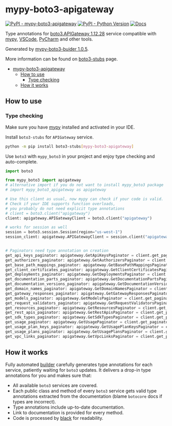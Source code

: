 # mypy-boto3-apigateway

[![PyPI - mypy-boto3-apigateway](https://img.shields.io/pypi/v/mypy-boto3-apigateway.svg?color=blue)](https://pypi.org/project/mypy-boto3-apigateway)
[![PyPI - Python Version](https://img.shields.io/pypi/pyversions/mypy-boto3-apigateway.svg?color=blue)](https://pypi.org/project/mypy-boto3-apigateway)
[![Docs](https://img.shields.io/readthedocs/mypy-boto3-builder.svg?color=blue)](https://mypy-boto3-builder.readthedocs.io/)

Type annotations for
[boto3.APIGateway 1.12.28](https://boto3.amazonaws.com/v1/documentation/api/1.12.28/reference/services/apigateway.html#APIGateway) service
compatible with [mypy](https://github.com/python/mypy), [VSCode](https://code.visualstudio.com/),
[PyCharm](https://www.jetbrains.com/pycharm/) and other tools.

Generated by [mypy-boto3-buider 1.0.5](https://github.com/vemel/mypy_boto3_builder).

More information can be found on [boto3-stubs](https://pypi.org/project/boto3-stubs/) page.

- [mypy-boto3-apigateway](#mypy-boto3-apigateway)
  - [How to use](#how-to-use)
    - [Type checking](#type-checking)
  - [How it works](#how-it-works)

## How to use

### Type checking

Make sure you have [mypy](https://github.com/python/mypy) installed and activated in your IDE.

Install `boto3-stubs` for `APIGateway` service.

```bash
python -m pip install boto3-stubs[mypy-boto3-apigateway]
```

Use `boto3` with `mypy_boto3` in your project and enjoy type checking and auto-complete.

```python
import boto3

from mypy_boto3 import apigateway
# alternative import if you do not want to install mypy_boto3 package
# import mypy_boto3_apigateway as apigateway

# Use this client as usual, now mypy can check if your code is valid.
# Check if your IDE supports function overloads,
# you probably do not need explicit type annotations
# client = boto3.client("apigateway")
client: apigateway.APIGatewayClient = boto3.client("apigateway")

# works for session as well
session = boto3.session.Session(region="us-west-1")
session_client: apigateway.APIGatewayClient = session.client("apigateway")


# Paginators need type annotation on creation
get_api_keys_paginator: apigateway.GetApiKeysPaginator = client.get_paginator("get_api_keys")
get_authorizers_paginator: apigateway.GetAuthorizersPaginator = client.get_paginator("get_authorizers")
get_base_path_mappings_paginator: apigateway.GetBasePathMappingsPaginator = client.get_paginator("get_base_path_mappings")
get_client_certificates_paginator: apigateway.GetClientCertificatesPaginator = client.get_paginator("get_client_certificates")
get_deployments_paginator: apigateway.GetDeploymentsPaginator = client.get_paginator("get_deployments")
get_documentation_parts_paginator: apigateway.GetDocumentationPartsPaginator = client.get_paginator("get_documentation_parts")
get_documentation_versions_paginator: apigateway.GetDocumentationVersionsPaginator = client.get_paginator("get_documentation_versions")
get_domain_names_paginator: apigateway.GetDomainNamesPaginator = client.get_paginator("get_domain_names")
get_gateway_responses_paginator: apigateway.GetGatewayResponsesPaginator = client.get_paginator("get_gateway_responses")
get_models_paginator: apigateway.GetModelsPaginator = client.get_paginator("get_models")
get_request_validators_paginator: apigateway.GetRequestValidatorsPaginator = client.get_paginator("get_request_validators")
get_resources_paginator: apigateway.GetResourcesPaginator = client.get_paginator("get_resources")
get_rest_apis_paginator: apigateway.GetRestApisPaginator = client.get_paginator("get_rest_apis")
get_sdk_types_paginator: apigateway.GetSdkTypesPaginator = client.get_paginator("get_sdk_types")
get_usage_paginator: apigateway.GetUsagePaginator = client.get_paginator("get_usage")
get_usage_plan_keys_paginator: apigateway.GetUsagePlanKeysPaginator = client.get_paginator("get_usage_plan_keys")
get_usage_plans_paginator: apigateway.GetUsagePlansPaginator = client.get_paginator("get_usage_plans")
get_vpc_links_paginator: apigateway.GetVpcLinksPaginator = client.get_paginator("get_vpc_links")
```

## How it works

Fully automated [builder](https://github.com/vemel/mypy_boto3_builder) carefully generates
type annotations for each service, patiently waiting for `boto3` updates. It delivers
a drop-in type annotations for you and makes sure that:

- All available `boto3` services are covered.
- Each public class and method of every `boto3` service gets valid type annotations
  extracted from the documentation (blame `botocore` docs if types are incorrect).
- Type annotations include up-to-date documentation.
- Link to documentation is provided for every method.
- Code is processed by [black](https://github.com/psf/black) for readability.